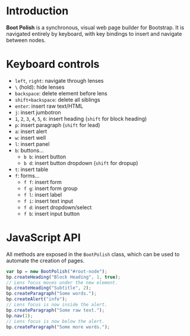 # Introduction

**Boot Polish** is a synchronous, visual web page builder for Bootstrap.  It is navigated entirely by keyboard, with key bindings to insert and navigate between nodes.

# Keyboard controls

* `left`, `right`: navigate through lenses
* `\` (hold): hide lenses
* `backspace`: delete element before lens
* `shift+backspace`: delete all siblings
* `enter`: insert raw text/HTML
* `j`: insert jumbotron
* `1`, `2`, `3`, `4`, `5`, `6`: insert heading (`shift` for block heading)
* `p`: insert paragraph (`shift` for lead)
* `a`: insert alert
* `w`: insert well
* `l`: insert panel
* `b`: buttons...
  - `b b`: insert button
  - `b d`: insert button dropdown (`shift` for dropup)
* `t`: insert table
* `f`: forms...
  - `f f`: insert form
  - `f g`: insert form group
  - `f l`: insert label
  - `f i`: insert text input
  - `f d`: insert dropdown/select
  - `f b`: insert input button

# JavaScript API

All methods are exposed in the `BootPolish` class, which can be used to automate the creation of pages.

```js
var bp = new BootPolish("#root-node");
bp.createHeading("Block Heading", 1, true);
// Lens focus moves under the new element.
bp.createHeading("Subtitle", 2);
bp.createParagraph("Some words.");
bp.createAlert("info");
// Lens focus is now inside the alert.
bp.createParagraph("Some raw text.");
bp.nav(1);
// Lens focus is now below the alert.
bp.createParagraph("Some more words.");
```
